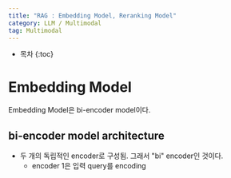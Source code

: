 ```yaml
---
title: "RAG : Embedding Model, Reranking Model"
category: LLM / Multimodal
tag: Multimodal
---
```








* 목차
{:toc}











# Embedding Model

Embedding Model은 bi-encoder model이다. 

## bi-encoder model architecture

- 두 개의 독립적인 encoder로 구성됨. 그래서 "bi" encoder인 것이다.
  - encoder 1은 입력 query를 encoding 
